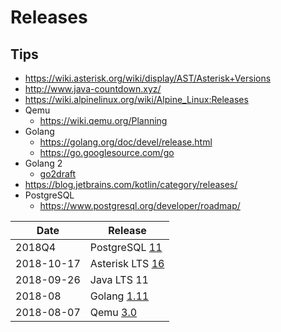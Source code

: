 # Releases

## Tips
* https://wiki.asterisk.org/wiki/display/AST/Asterisk+Versions
* http://www.java-countdown.xyz/
* https://wiki.alpinelinux.org/wiki/Alpine_Linux:Releases
* Qemu
  * https://wiki.qemu.org/Planning
* Golang
  * https://golang.org/doc/devel/release.html
  * https://go.googlesource.com/go
* Golang 2
  * [go2draft](https://blog.golang.org/go2draft)
* https://blog.jetbrains.com/kotlin/category/releases/
* PostgreSQL
  * https://www.postgresql.org/developer/roadmap/

Date | Release
-----|----
2018Q4      | PostgreSQL [11](https://www.postgresql.org/docs/11/static/release-11.html)
2018-10-17  | Asterisk LTS [16](https://wiki.asterisk.org/wiki/display/AST/New+in+16)
2018-09-26  | Java LTS 11
2018-08     | Golang [1.11](https://tip.golang.org/doc/go1.11)
2018-08-07  | Qemu [3.0](https://wiki.qemu.org/ChangeLog/3.0)


